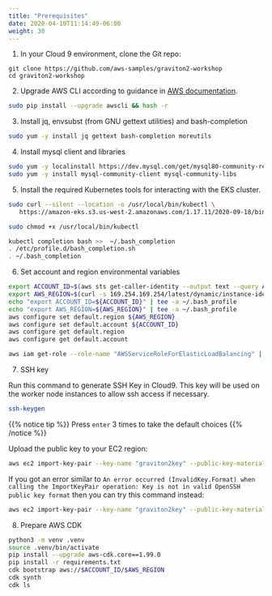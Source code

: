 ```yaml
---
title: "Prerequisites"
date: 2020-04-10T11:14:49-06:00
weight: 30
---
```


1. In your Cloud 9 environment, clone the Git repo:
```
git clone https://github.com/aws-samples/graviton2-workshop 
cd graviton2-workshop
```

2. Upgrade AWS CLI according to guidance in [AWS documentation](https://docs.aws.amazon.com/cli/latest/userguide/install-linux.html).

```bash
sudo pip install --upgrade awscli && hash -r
```

3.  Install jq, envsubst (from GNU gettext utilities) and bash-completion

```bash
sudo yum -y install jq gettext bash-completion moreutils
```

4. Install mysql client and libraries

```bash
sudo yum -y localinstall https://dev.mysql.com/get/mysql80-community-release-el7-3.noarch.rpm
sudo yum -y install mysql-community-client mysql-community-libs
```


5.  Install the required Kubernetes tools for interacting with the EKS cluster.


```bash
sudo curl --silent --location -o /usr/local/bin/kubectl \
   https://amazon-eks.s3.us-west-2.amazonaws.com/1.17.11/2020-09-18/bin/linux/amd64/kubectl

sudo chmod +x /usr/local/bin/kubectl

kubectl completion bash >>  ~/.bash_completion
. /etc/profile.d/bash_completion.sh
. ~/.bash_completion
```

6. Set account and region environmental variables

```bash
export ACCOUNT_ID=$(aws sts get-caller-identity --output text --query Account)
export AWS_REGION=$(curl -s 169.254.169.254/latest/dynamic/instance-identity/document | jq -r '.region')
echo "export ACCOUNT_ID=${ACCOUNT_ID}" | tee -a ~/.bash_profile
echo "export AWS_REGION=${AWS_REGION}" | tee -a ~/.bash_profile
aws configure set default.region ${AWS_REGION}
aws configure set default.account ${ACCOUNT_ID}
aws configure get default.region
aws configure get default.account

aws iam get-role --role-name "AWSServiceRoleForElasticLoadBalancing" || aws iam create-service-linked-role --aws-service-name "elasticloadbalancing.amazonaws.com"
```

7. SSH key 

Run this command to generate SSH Key in Cloud9. This key will be used on the worker node instances to allow ssh access if necessary.

```bash
ssh-keygen
```

{{% notice tip %}}
Press `enter` 3 times to take the default choices
{{% /notice %}}

Upload the public key to your EC2 region:

```bash
aws ec2 import-key-pair --key-name "graviton2key" --public-key-material file://~/.ssh/id_rsa.pub
```

If you got an error similar to `An error occurred (InvalidKey.Format) when calling the ImportKeyPair operation: Key is not in valid OpenSSH public key format` then you can try this command instead:

```bash
aws ec2 import-key-pair --key-name "graviton2key" --public-key-material fileb://~/.ssh/id_rsa.pub
```

8. Prepare AWS CDK 

```bash 
python3 -m venv .venv
source .venv/bin/activate
pip install --upgrade aws-cdk.core==1.99.0 
pip install -r requirements.txt
cdk bootstrap aws://$ACCOUNT_ID/$AWS_REGION 
cdk synth 
cdk ls 
```
